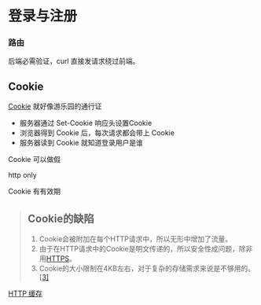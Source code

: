 <!-- ---
title: 登录与注册
tag: 
	- HTTP
	- JavaScript
--- -->
# 登录与注册
### 路由

后端必需验证，curl 直接发请求绕过前端。

## Cookie

[Cookie](https://zh.wikipedia.org/wiki/Cookie) 就好像游乐园的通行证

- 服务器通过 Set-Cookie 响应头设置Cookie
- 浏览器得到 Cookie 后，每次请求都会带上 Cookie
- 服务器读到 Cookie 就知道登录用户是谁



Cookie 可以做假

http only

Cookie 有有效期

> ## Cookie的缺陷
>
> 1. Cookie会被附加在每个HTTP请求中，所以无形中增加了流量。
> 2. 由于在HTTP请求中的Cookie是明文传递的，所以安全性成问题，除非用[HTTPS](https://zh.wikipedia.org/wiki/HTTPS)。
> 3. Cookie的大小限制在4KB左右，对于复杂的存储需求来说是不够用的。[[3\]](https://zh.wikipedia.org/wiki/Cookie#cite_note-3)

[HTTP 缓存](https://developer.mozilla.org/zh-CN/docs/Web/HTTP/Caching_FAQ)
